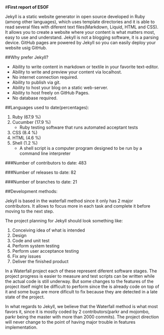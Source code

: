 #**First report of ESOF**		

Jekyll is a static website generator in open source developed in Ruby (among other languages), which uses template directories and it is able to read several files with diferent text files(Markdown, Liquid, HTML and CSS). It allows you to create a website where your content is what matters most, easy to use and understand. Jekyll is not a blogging software, it is a parsing device. GitHub pages are powered by Jekyll so you can easily deploy your website usig GitHub.

##Why prefer Jekyll?

* Ability to write content in markdown or textile in your favorite text-editor.
* Ability to write and preview your content via localhost.
* No internet connection required.
* Ability to publish via git.
* Ability to host your blog on a static web-server.
* Ability to host freely on GitHub Pages.
* No database required.


##Languages used to date(percentages):

1. Ruby (67.9 %)
2. Cucumber (17.9 %)
	* Ruby testing software that runs automated acceptant tests
3. CSS (8.4 %)
4. HTML (4.6 %)
5. Shell (1.2 %)
	* A shell script is a computer program designed to be run by a command line interpreter

###Number of contributors to date: 483

###Number of releases to date: 82

###Number of branches to date: 21


##Development methods:

Jekyll is based in the waterfall method since it only has 2 major contributors. It allows to focus more in each task and complete it before moving to the next step. 

The project planning for Jekyll should look something like:

1. Conceiving idea of what is intended
2. Design
3. Code and unit test
4. Perform system testing
5. Perform user acceptance testing
6. Fix any issues
7. Deliver the finished product

In a Waterfall project each of these represent diferent software stages. The project progress is easier to measure and test scripts can be written while the actual code is still underway. 
But some changes to the features of the project itself might be difficult to perform since the is already code on top of it and some bugs are more dificult to fix because they are detected in a late state of the project. 

In what regards to Jekyll, we believe that the Waterfall method is what most favors it, since it is mostly coded by 2 contributors(parkr and mojombo, parkr being the master with more than 2000 commits). The project direction will never change to the point of having major trouble in features implementation.  



